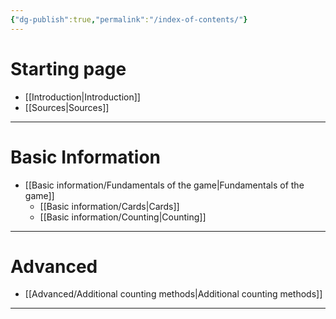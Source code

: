 ```yaml
---
{"dg-publish":true,"permalink":"/index-of-contents/"}
---
```


# Starting page
- [[Introduction\|Introduction]]
- [[Sources\|Sources]]
****
# Basic Information
- [[Basic information/Fundamentals of the game\|Fundamentals of the game]]
	- [[Basic information/Cards\|Cards]]
	- [[Basic information/Counting\|Counting]]
****
# Advanced 
- [[Advanced/Additional counting methods\|Additional counting methods]]
****